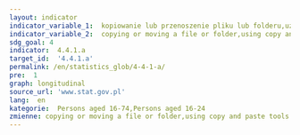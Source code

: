 ```yaml
---
layout: indicator
indicator_variable_1:  kopiowanie lub przenoszenie pliku lub folderu,używanie polecenia kopiowania i wklejania w celu powielenia lub przemieszczenia wybranych fragmentów dokumentu,korzystanie z podstawowych funkcji matematycznych w arkuszu kalkulacyjnym,instalowanie nowych urządzeń, przenoszenie plików pomiędzy komputerem a innymi urządzeniami,zmienianie lub sprawdzanie ustawień programów,tworzenie prezentacji elektronicznej za pomocą oprogramowania prezentacyjnego,wysyłanie e-maila z załącznikami,kopiowanie lub przenoszenie pliku lub folderu_,używanie polecenia wklejania w celu powielania lub przemieszczania wybranych fragmentów_,korzystanie z podstawowych funkcji matematycznych w arkuszu kalkulacyjnym_,instalowanie nowych urządzeń_,przenoszenie plików pomiędzy komputerem a innymi urządzeniami_,zmienianie lub sprawdzanie ustawień programów_,tworzenie prezentacji elektronicznej za pomocą oprogramowania prezentacyjnego_,wysyłanie e-maila z załącznikami_
indicator_variable_2:  copying or moving a file or folder,using copy and paste tools to duplicate or move information within a document,using the basic math functions in a spreadsheet,installing new devices,transferring files between a computer and other devices,changing or checking program settings,creating electronic presentations with presentation software,sending e-mail with attachments,copying or moving a file or folder_,using copy and paste tools to duplicate or move information within a document_,using the basic math functions in a spreadsheet_,installing new devices_,transferring files between a computer and other devices_,changing or checking program settings_,creating electronic presentations with presentation software_,sending e-mails with attachements_
sdg_goal: 4
indicator:  4.4.1.a
target_id:  '4.4.1.a'
permalink: /en/statistics_glob/4-4-1-a/
pre:  1
graph: longitudinal
source_url: 'www.stat.gov.pl'
lang:  en
kategorie:  Persons aged 16-74,Persons aged 16-24
zmienne: copying or moving a file or folder,using copy and paste tools to duplicate or move information within a document,using the basic math functions in a spreadsheet,installing new devices,transferring files between a computer and other devices,changing or checking program settings,creating electronic presentations with presentation software,sending e-mail with attachments,copying or moving a file or folder,using copy and paste tools to duplicate or move information within a document,using the basic math functions in a spreadsheet,installing new devices,transferring files between a computer and other devices,changing or checking program settings,creating electronic presentations with presentation software,sending e-mails with attachements
---
```

